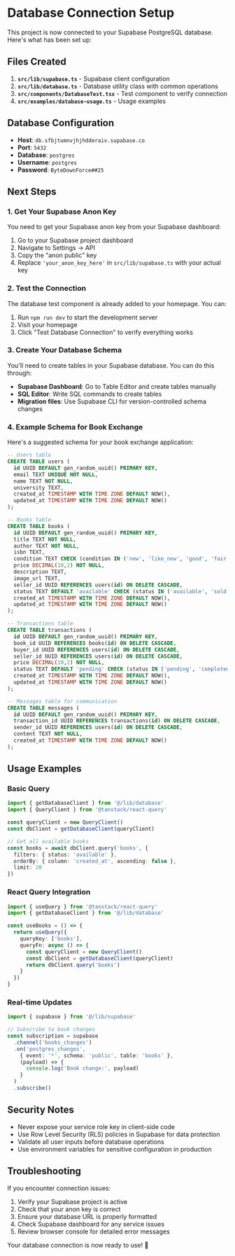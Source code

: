 # Database Connection Setup

This project is now connected to your Supabase PostgreSQL database. Here's what has been set up:

## Files Created

1. **`src/lib/supabase.ts`** - Supabase client configuration
2. **`src/lib/database.ts`** - Database utility class with common operations
3. **`src/components/DatabaseTest.tsx`** - Test component to verify connection
4. **`src/examples/database-usage.ts`** - Usage examples

## Database Configuration

- **Host**: `db.sfbjtumnvjhjhdderaiv.supabase.co`
- **Port**: `5432`
- **Database**: `postgres`
- **Username**: `postgres`
- **Password**: `ByteDownForce##25`

## Next Steps

### 1. Get Your Supabase Anon Key

You need to get your Supabase anon key from your Supabase dashboard:

1. Go to your Supabase project dashboard
2. Navigate to Settings → API
3. Copy the "anon public" key
4. Replace `'your_anon_key_here'` in `src/lib/supabase.ts` with your actual key

### 2. Test the Connection

The database test component is already added to your homepage. You can:

1. Run `npm run dev` to start the development server
2. Visit your homepage
3. Click "Test Database Connection" to verify everything works

### 3. Create Your Database Schema

You'll need to create tables in your Supabase database. You can do this through:

- **Supabase Dashboard**: Go to Table Editor and create tables manually
- **SQL Editor**: Write SQL commands to create tables
- **Migration files**: Use Supabase CLI for version-controlled schema changes

### 4. Example Schema for Book Exchange

Here's a suggested schema for your book exchange application:

```sql
-- Users table
CREATE TABLE users (
  id UUID DEFAULT gen_random_uuid() PRIMARY KEY,
  email TEXT UNIQUE NOT NULL,
  name TEXT NOT NULL,
  university TEXT,
  created_at TIMESTAMP WITH TIME ZONE DEFAULT NOW(),
  updated_at TIMESTAMP WITH TIME ZONE DEFAULT NOW()
);

-- Books table
CREATE TABLE books (
  id UUID DEFAULT gen_random_uuid() PRIMARY KEY,
  title TEXT NOT NULL,
  author TEXT NOT NULL,
  isbn TEXT,
  condition TEXT CHECK (condition IN ('new', 'like_new', 'good', 'fair', 'poor')),
  price DECIMAL(10,2) NOT NULL,
  description TEXT,
  image_url TEXT,
  seller_id UUID REFERENCES users(id) ON DELETE CASCADE,
  status TEXT DEFAULT 'available' CHECK (status IN ('available', 'sold', 'pending')),
  created_at TIMESTAMP WITH TIME ZONE DEFAULT NOW(),
  updated_at TIMESTAMP WITH TIME ZONE DEFAULT NOW()
);

-- Transactions table
CREATE TABLE transactions (
  id UUID DEFAULT gen_random_uuid() PRIMARY KEY,
  book_id UUID REFERENCES books(id) ON DELETE CASCADE,
  buyer_id UUID REFERENCES users(id) ON DELETE CASCADE,
  seller_id UUID REFERENCES users(id) ON DELETE CASCADE,
  price DECIMAL(10,2) NOT NULL,
  status TEXT DEFAULT 'pending' CHECK (status IN ('pending', 'completed', 'cancelled')),
  created_at TIMESTAMP WITH TIME ZONE DEFAULT NOW(),
  updated_at TIMESTAMP WITH TIME ZONE DEFAULT NOW()
);

-- Messages table for communication
CREATE TABLE messages (
  id UUID DEFAULT gen_random_uuid() PRIMARY KEY,
  transaction_id UUID REFERENCES transactions(id) ON DELETE CASCADE,
  sender_id UUID REFERENCES users(id) ON DELETE CASCADE,
  content TEXT NOT NULL,
  created_at TIMESTAMP WITH TIME ZONE DEFAULT NOW()
);
```

## Usage Examples

### Basic Query
```typescript
import { getDatabaseClient } from '@/lib/database'
import { QueryClient } from '@tanstack/react-query'

const queryClient = new QueryClient()
const dbClient = getDatabaseClient(queryClient)

// Get all available books
const books = await dbClient.query('books', {
  filters: { status: 'available' },
  orderBy: { column: 'created_at', ascending: false },
  limit: 20
})
```

### React Query Integration
```typescript
import { useQuery } from '@tanstack/react-query'
import { getDatabaseClient } from '@/lib/database'

const useBooks = () => {
  return useQuery({
    queryKey: ['books'],
    queryFn: async () => {
      const queryClient = new QueryClient()
      const dbClient = getDatabaseClient(queryClient)
      return dbClient.query('books')
    }
  })
}
```

### Real-time Updates
```typescript
import { supabase } from '@/lib/supabase'

// Subscribe to book changes
const subscription = supabase
  .channel('books_changes')
  .on('postgres_changes', 
    { event: '*', schema: 'public', table: 'books' },
    (payload) => {
      console.log('Book change:', payload)
    }
  )
  .subscribe()
```

## Security Notes

- Never expose your service role key in client-side code
- Use Row Level Security (RLS) policies in Supabase for data protection
- Validate all user inputs before database operations
- Use environment variables for sensitive configuration in production

## Troubleshooting

If you encounter connection issues:

1. Verify your Supabase project is active
2. Check that your anon key is correct
3. Ensure your database URL is properly formatted
4. Check Supabase dashboard for any service issues
5. Review browser console for detailed error messages

Your database connection is now ready to use! 🎉
